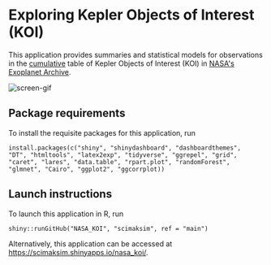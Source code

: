# Exploring Kepler Objects of Interest (KOI)

This application provides summaries and statistical models for observations in the [cumulative](https://exoplanetarchive.ipac.caltech.edu/docs/API_kepcandidate_columns.html) table of Kepler Objects of Interest (KOI) in [NASA's Exoplanet Archive](https://exoplanetarchive.ipac.caltech.edu/index.html).

![screen-gif](https://github.com/scimaksim/NASA_KOI/blob/main/screen.gif)

## Package requirements

To install the requisite packages for this application, run

```
install.packages(c("shiny", "shinydashboard", "dashboardthemes",
"DT", "htmltools", "latex2exp", "tidyverse", "ggrepel", "grid",
"caret", "lares", "data.table", "rpart.plot", "randomForest", "glmnet", "Cairo", "ggplot2", "ggcorrplot))
```

## Launch instructions

To launch this application in R, run 

```
shiny::runGitHub("NASA_KOI", "scimaksim", ref = "main")
```

Alternatively, this application can be accessed at https://scimaksim.shinyapps.io/nasa_koi/.
